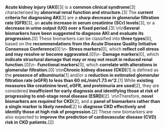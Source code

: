 **Acute kidney injury (AKI)**[3] is a **common clinical syndrome**[3] characterised by **abnormal renal function and structure.**[3] The **current criteria for diagnosing AKI**[3] are a **sharp decrease in glomerular filtration rate (GFR)**[3], an **acute increase in serum creatinine (SCr) levels**[3], or a **decrease in urine output (UO) over a fixed period.**[3] \n\n**Several biomarkers have been suggested to diagnose AKI and evaluate its progression.**[0] These biomarkers can be classified into **three types**[0], based on the **recommendations from the Acute Disease Quality Initiative Consensus Conference**[0]:\n- **Stress markers**[0], which **reflect cell stress and may resolve or become aggravated.**[0]\n- **Damage markers**[0], which **indicate structural damage that may or may not result in reduced renal function.**[0]\n- **Functional markers**[0], which **correlate with alterations in glomerular filtration.**[0] \n\n**Chronic kidney disease (CKD)**[1] is defined as the **presence of albuminuria**[1] and/or a **reduction in estimated glomerular filtration rate (eGFR) to less than 60 mL/min/1.73 m^2.**[1] While **existing measures like creatinine level, eGFR, and proteinuria are used**[2], they are considered **insufficient for early diagnosis and identifying those at risk of progressing to end-stage renal disease (ESRD)**[2]. \n\nTherefore, **novel biomarkers are required for CKD**[2], and a **panel of biomarkers rather than a single marker is likely needed**[2] to **diagnose CKD effectively and identify those at high risk of progression.**[2] These new biomarkers are also expected to **improve the prediction of cardiovascular disease (CVD) risk in CKD patients.**[2]
